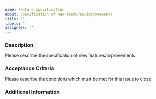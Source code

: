 ```yaml
---
name: Feature specification
about: Specification of new features/improvements
title: ''
labels: ''
assignees: ''
---
```


### Description

Please describe the specification of new features/improvements

### Acceptance Criteria

Please describe the conditions which must be met for this issue to close

### Additional Information

